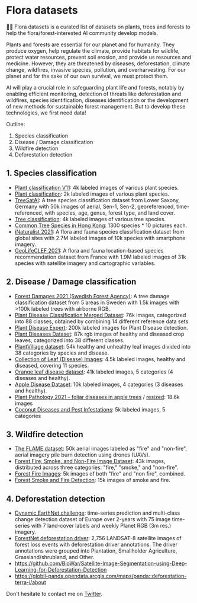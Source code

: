 # Flora datasets
🌱🌳 Flora datasets is a curated list of datasets on plants, trees and forests to help the flora/forest-interested AI community develop models.

Plants and forests are essential for our planet and for humanity. They produce oxygen, help regulate the climate, provide habitats for wildlife, protect water resources, prevent soil erosion, and provide us resources and medicine.
However, they are threatened by diseases, deforestation, climate change, wildfires, invasive species, pollution, and overharvesting. For our planet and for the sake of our own survival, we must protect them.

AI will play a crucial role in safeguarding plant life and forests, notably by enabling efficient monitoring, detection of threats like deforestation and wildfires, species identification, diseases identification or the development of new methods for sustainable forest management. But to develop these technologies, we first need data!

Outline:
1. Species classification
2. Disease / Damage classification
3. Wildfire detection
4. Deforestation detection

## 1. Species classification
- [Plant classification V11](https://huggingface.co/datasets/Taquito07/plant_classification_v11): 4k labeled images of various plant species.
- [Plant classification](https://huggingface.co/datasets/Mirkat/Plant_Classification): 2k labeled images of various plant species.
- [TreeSatAI](https://zenodo.org/record/6598391): A tree species classification dataset from Lower Saxony, Germany with 50k images of aerial, Sen-1, Sen-2, georeferenced, time-referenced, with species, age, genus, forest type, and land cover.
- [Tree classification](https://huggingface.co/datasets/Nasimnewcode/Tree_species/tree/main): 4k labeled images of various tree species.
- [Common Tree Species in Hong Kong](https://huggingface.co/datasets/OttoYu/Tree-Species/tree/main): 1300 species * 10 pictures each.
- [iNaturalist 2021](https://www.kaggle.com/c/inaturalist-2021): A flora and fauna species classification dataset from global sites with 2.7M labeled images of 10k species with smartphone imagery.
- [GeoLifeCLEF 2021](https://www.imageclef.org/GeoLifeCLEF2021): A flora and fauna location-based species recommendation dataset from France with 1.9M labeled images of 31k species with satellite imagery and cartographic variables.

## 2. Disease / Damage classification
- [Forest Damages 2021 (Swedish Forest Agency)](https://lila.science/datasets/forest-damages-larch-casebearer/): A tree damage classification dataset from 5 areas in Sweden with 1.5k images with >100k labeled trees with airborne RGB.
- [Plant Disease Classification Merged Dataset](https://www.kaggle.com/datasets/alinedobrovsky/plant-disease-classification-merged-dataset): 76k images, categorized into 88 classes, obtained by combining 14 different reference data sets.
- [Plant Disease Expert](https://www.kaggle.com/datasets/sadmansakibmahi/plant-disease-expert): 200k labeled images for Plant Disease detection.
- [Plant Diseases Dataset](https://www.kaggle.com/datasets/vipoooool/new-plant-diseases-dataset): 87k rgb images of healthy and diseased crop leaves, categorized into 38 different classes.
- [PlantVillage dataset](https://www.tensorflow.org/datasets/catalog/plant_village): 54k healthy and unhealthy leaf images divided into 38 categories by species and disease.
- [Collection of Leaf (Disease) Images](https://www.kaggle.com/datasets/meetnagadia/collection-of-different-category-of-leaf-images): 4.5k labeled images, healthy and diseased, covering 11 species.
- [Orange leaf disease dataset](https://www.kaggle.com/datasets/shuvokumarbasak4004/orange-leaf-disease-dataset): 41k labeled images, 5 categories (4 diseases and healthy).
- [Apple Disease Dataset](https://www.kaggle.com/datasets/ludehsar/apple-disease-dataset): 10k labeled images, 4 categories (3 diseases and healthy).
- [Plant Pathology 2021 - foliar diseases in apple trees](https://www.kaggle.com/competitions/plant-pathology-2021-fgvc8/data) / [resized](https://www.kaggle.com/datasets/sakbvb/ppchangedimagesize): 18.6k images
- [Coconut Diseases and Pest Infestations](https://www.kaggle.com/datasets/samitha96/coconutdiseases): 5k labeled images, 5 categories

## 3. Wildfire detection
- [The FLAME dataset](https://ieee-dataport.org/open-access/flame-dataset-aerial-imagery-pile-burn-detection-using-drones-uavs): 50k aerial images labeled as "fire" and "non-fire", aerial imagery pile burn detection using drones (UAVs).
- [Forest Fire, Smoke, and Non-Fire Image Dataset](https://www.kaggle.com/datasets/amerzishminha/forest-fire-smoke-and-non-fire-image-dataset): 43k images, distributed across three categories: "fire," "smoke," and "non-fire".
- [Forest Fire Images](https://www.kaggle.com/datasets/mohnishsaiprasad/forest-fire-images): 5k images of both "fire" and "non fire", combined.
- [Forest Smoke and Fire Detection](https://www.kaggle.com/datasets/kutaykutlu/forest-fire): 15k images of smoke and fire.

## 4. Deforestation detection
- [Dynamic EarthNet challenge](http://www.classic.grss-ieee.org/earthvision2021/challenge.html): time-series prediction and multi-class change detection dataset of Europe over 2-years with 75 image time-series with 7 land-cover labels and weekly Planet RGB (3m res.) imagery.
- [ForestNet deforestation driver](https://stanfordmlgroup.github.io/projects/forestnet/): 2,756 LANDSAT-8 satellite images of forest loss events with deforestation driver annotations. The driver annotations were grouped into Plantation, Smallholder Agriculture, Grassland/shrubland, and Other.
- https://github.com/BioWar/Satellite-Image-Segmentation-using-Deep-Learning-for-Deforestation-Detection
- https://globil-panda.opendata.arcgis.com/maps/panda::deforestation-terra-i/about

Don't hesitate to contact me on [Twitter](https://twitter.com/antoinebcx_).
